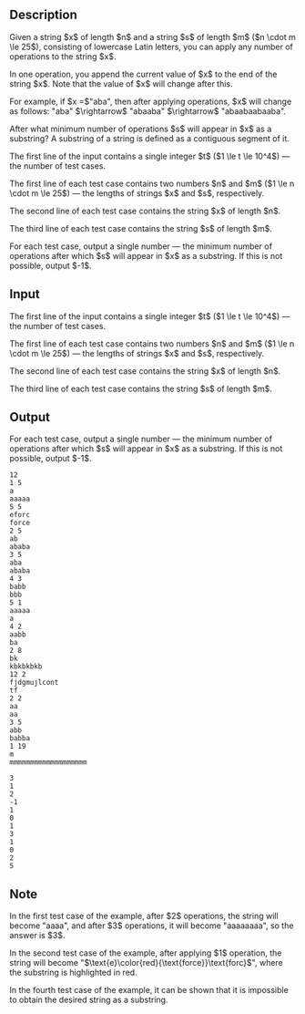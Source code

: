 ## Description

<div><p>Given a string $x$ of length $n$ and a string $s$ of length $m$ ($n \cdot m \le 25$), consisting of lowercase Latin letters, you can apply any number of operations to the string $x$.</p><p>In one operation, you append the current value of $x$ to the end of the string $x$. Note that the value of $x$ will change after this.</p><p>For example, if $x =$"<span class="tex-font-style-tt">aba</span>", then after applying operations, $x$ will change as follows: "<span class="tex-font-style-tt">aba</span>" $\rightarrow$ "<span class="tex-font-style-tt">abaaba</span>" $\rightarrow$ "<span class="tex-font-style-tt">abaabaabaaba</span>".</p><p>After what <span class="tex-font-style-bf">minimum</span> number of operations $s$ will appear in $x$ as a substring? A substring of a string is defined as a <span class="tex-font-style-bf">contiguous</span> segment of it.</p></div><div class="input-specification"><p>The first line of the input contains a single integer $t$ ($1 \le t \le 10^4$)&nbsp;— the number of test cases.</p><p>The first line of each test case contains two numbers $n$ and $m$ ($1 \le n \cdot m \le 25$)&nbsp;— the lengths of strings $x$ and $s$, respectively.</p><p>The second line of each test case contains the string $x$ of length $n$.</p><p>The third line of each test case contains the string $s$ of length $m$.</p></div><div class="output-specification"><p>For each test case, output a single number&nbsp;— the <span class="tex-font-style-bf">minimum</span> number of operations after which $s$ will appear in $x$ as a substring. If this is not possible, output $-1$.</p></div>

## Input

<p>The first line of the input contains a single integer $t$ ($1 \le t \le 10^4$)&nbsp;— the number of test cases.</p><p>The first line of each test case contains two numbers $n$ and $m$ ($1 \le n \cdot m \le 25$)&nbsp;— the lengths of strings $x$ and $s$, respectively.</p><p>The second line of each test case contains the string $x$ of length $n$.</p><p>The third line of each test case contains the string $s$ of length $m$.</p>

## Output

<p>For each test case, output a single number&nbsp;— the <span class="tex-font-style-bf">minimum</span> number of operations after which $s$ will appear in $x$ as a substring. If this is not possible, output $-1$.</p>





```input1|2,3,4,8,9,10,14,15,16,20,21,22,26,27,28,32,33,34
12
1 5
a
aaaaa
5 5
eforc
force
2 5
ab
ababa
3 5
aba
ababa
4 3
babb
bbb
5 1
aaaaa
a
4 2
aabb
ba
2 8
bk
kbkbkbkb
12 2
fjdgmujlcont
tf
2 2
aa
aa
3 5
abb
babba
1 19
m
mmmmmmmmmmmmmmmmmmm
```




```output1
3
1
2
-1
1
0
1
3
1
0
2
5
```



## Note

<p>In the first test case of the example, after $2$ operations, the string will become "<span class="tex-font-style-tt">aaaa</span>", and after $3$ operations, it will become "<span class="tex-font-style-tt">aaaaaaaa</span>", so the answer is $3$.</p><p>In the second test case of the example, after applying $1$ operation, the string will become "$\text{e}\color{red}{\text{force}}\text{forc}$", where the substring is highlighted in red.</p><p>In the fourth test case of the example, it can be shown that it is impossible to obtain the desired string as a substring.</p>
